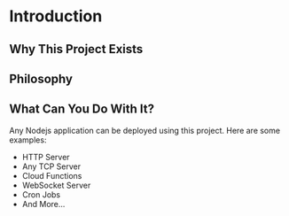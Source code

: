 # Introduction

## Why This Project Exists

## Philosophy

## What Can You Do With It?

Any Nodejs application can be deployed using this project. Here are some examples:

- HTTP Server
- Any TCP Server
- Cloud Functions
- WebSocket Server
- Cron Jobs
- And More...

